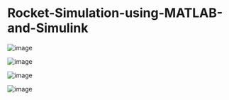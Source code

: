 # Rocket-Simulation-using-MATLAB-and-Simulink 

![image](https://user-images.githubusercontent.com/71886103/199480308-ee593420-5375-4923-81df-0fee69f17ce5.png)

![image](https://user-images.githubusercontent.com/71886103/199480888-39551423-f0a0-4405-8933-8d6cee775ba8.png)

![image](https://user-images.githubusercontent.com/71886103/199480558-1e55ca83-9bbd-4774-b64a-d225745d3fc7.png)

![image](https://user-images.githubusercontent.com/71886103/199480740-22a7a5ad-eaf6-46d9-811c-87820dc4b4d3.png)
